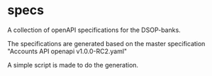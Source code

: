 # specs

A collection of openAPI specifications for the DSOP-banks.

The specifications are generated based on the master specification "Accounts API openapi v1.0.0-RC2.yaml"

A simple script is made to do the generation.
